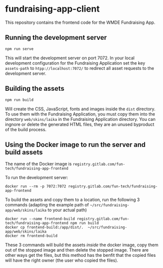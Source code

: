 # fundraising-app-client

This repository contains the frontend code for the WMDE Fundraising App.

## Running the development server

	npm run serve
	
This will start the development server on port 7072. In your local
development configuration for the Fundraising
Application set the key `assets-path` to `htpp://localhost:7072/` to
redirect all asset requests to the development server.

## Building the assets

	npm run build
	
Will create the CSS, JavaScript, fonts and images inside the `dist`
directory. To use them with the Fundraising Application, you must copy
them into the directory `web/skins/laika` in the Fundraising Application
directory. You can ingnore or delete the generated HTML files, they are an
unused byproduct of the build process.

## Using the Docker image to run the server and build assets

The name of the Docker image is `registry.gitlab.com/fun-tech/fundraising-app-frontend`

To run the development server:

	docker run --rm -p 7072:7072 registry.gitlab.com/fun-tech/fundraising-app-frontend
	
To build the assets and copy them to a location, run the following 3
commands (adapting the example path of
`~/src/fundraising-app/web/skins/laika` to your actual path)

	docker run --name frontend-build registry.gitlab.com/fun-tech/fundraising-app-frontend npm run build
	docker cp frontend-build:/app/dist/.  ~/src/fundraising-app/web/skins/laika
	docker rm frontend-build

These 3 commands will build the assets *inside* the docker image, copy them out of the
stopped image and then delete the stopped image. There are other ways get
the files, but this method has the benfit that the copied
files will have the right owner (the user who copied the files).

